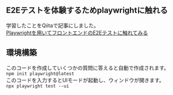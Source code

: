 ## E2Eテストを体験するためplaywrightに触れる 
学習したことをQiitaで記事にしました。  
[Playwrightを用いてフロントエンドのE2Eテストに触れてみる](https://qiita.com/Kengo2003/items/ce23fdda3dee8c2f114a)  


## 環境構築
このコードを作成していくつかの質問に答えると自動で作成されます。  
```npm init playwright@latest```   
このコードを入力するとUIモードが起動し、ウィンドウが開きます。  
`npx playwright test --ui`  

